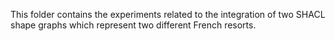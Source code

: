 This folder contains the experiments related to the integration of two SHACL shape graphs which represent two different French resorts.
